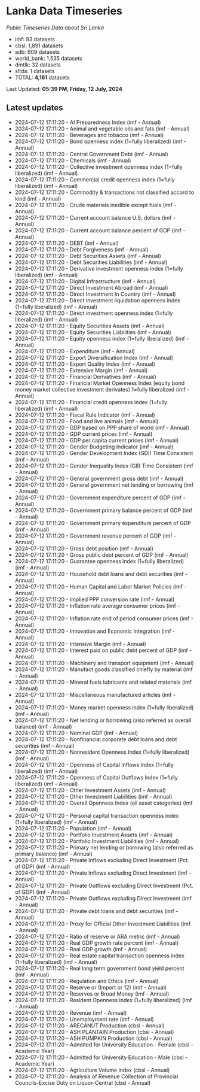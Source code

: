 # Lanka Data Timeseries
*Public Timeseries Data about Sri Lanka*

* imf: 93 datasets
* cbsl: 1,891 datasets
* adb: 609 datasets
* world_bank: 1,535 datasets
* dmtlk: 32 datasets
* sltda: 1 datasets
* TOTAL: **4,161** datasets

Last Updated: **05:39 PM, Friday, 12 July, 2024**

## Latest updates

* 2024-07-12 17:11:20 - AI Preparedness Index (imf - Annual)
* 2024-07-12 17:11:20 - Animal and vegetable oils and fats (imf - Annual)
* 2024-07-12 17:11:20 - Beverages and tobacco (imf - Annual)
* 2024-07-12 17:11:20 - Bond openness index (1=fully liberalized) (imf - Annual)
* 2024-07-12 17:11:20 - Central Government Debt (imf - Annual)
* 2024-07-12 17:11:20 - Chemicals (imf - Annual)
* 2024-07-12 17:11:20 - Collective investment openness index (1=fully liberalized) (imf - Annual)
* 2024-07-12 17:11:20 - Commercial credit openness index (1=fully liberalized) (imf - Annual)
* 2024-07-12 17:11:20 - Commodity & transactions not classified accord to kind (imf - Annual)
* 2024-07-12 17:11:20 - Crude materials inedible except fuels (imf - Annual)
* 2024-07-12 17:11:20 - Current account balance U.S. dollars (imf - Annual)
* 2024-07-12 17:11:20 - Current account balance percent of GDP (imf - Annual)
* 2024-07-12 17:11:20 - DEBT (imf - Annual)
* 2024-07-12 17:11:20 - Debt Forgiveness (imf - Annual)
* 2024-07-12 17:11:20 - Debt Securities Assets (imf - Annual)
* 2024-07-12 17:11:20 - Debt Securities Liabilities (imf - Annual)
* 2024-07-12 17:11:20 - Derivative investment openness index (1=fully liberalized) (imf - Annual)
* 2024-07-12 17:11:20 - Digital Infrastructure (imf - Annual)
* 2024-07-12 17:11:20 - Direct Investment Abroad (imf - Annual)
* 2024-07-12 17:11:20 - Direct Investment In Country (imf - Annual)
* 2024-07-12 17:11:20 - Direct investment liquidation openness index (1=fully liberalized) (imf - Annual)
* 2024-07-12 17:11:20 - Direct investment openness index (1=fully liberalized) (imf - Annual)
* 2024-07-12 17:11:20 - Equity Securities Assets (imf - Annual)
* 2024-07-12 17:11:20 - Equity Securities Liabilities (imf - Annual)
* 2024-07-12 17:11:20 - Equity openness index (1=fully liberalized) (imf - Annual)
* 2024-07-12 17:11:20 - Expenditure (imf - Annual)
* 2024-07-12 17:11:20 - Export Diversification Index (imf - Annual)
* 2024-07-12 17:11:20 - Export Quality Index (imf - Annual)
* 2024-07-12 17:11:20 - Extensive Margin (imf - Annual)
* 2024-07-12 17:11:20 - Financial Derivatives (imf - Annual)
* 2024-07-12 17:11:20 - Financial Market Openness Index (equity bond money market collective investment derivates) 1=fully liberalized (imf - Annual)
* 2024-07-12 17:11:20 - Financial credit openness index (1=fully liberalized) (imf - Annual)
* 2024-07-12 17:11:20 - Fiscal Rule Indicator (imf - Annual)
* 2024-07-12 17:11:20 - Food and live animals (imf - Annual)
* 2024-07-12 17:11:20 - GDP based on PPP share of world (imf - Annual)
* 2024-07-12 17:11:20 - GDP current prices (imf - Annual)
* 2024-07-12 17:11:20 - GDP per capita current prices (imf - Annual)
* 2024-07-12 17:11:20 - Gender Budgeting Indicator (imf - Annual)
* 2024-07-12 17:11:20 - Gender Development Index (GDI) Time Consistent (imf - Annual)
* 2024-07-12 17:11:20 - Gender Inequality Index (GII) Time Consistent (imf - Annual)
* 2024-07-12 17:11:20 - General government gross debt (imf - Annual)
* 2024-07-12 17:11:20 - General government net lending or borrowing (imf - Annual)
* 2024-07-12 17:11:20 - Government expenditure percent of GDP (imf - Annual)
* 2024-07-12 17:11:20 - Government primary balance percent of GDP (imf - Annual)
* 2024-07-12 17:11:20 - Government primary expenditure percent of GDP (imf - Annual)
* 2024-07-12 17:11:20 - Government revenue percent of GDP (imf - Annual)
* 2024-07-12 17:11:20 - Gross debt position (imf - Annual)
* 2024-07-12 17:11:20 - Gross public debt percent of GDP (imf - Annual)
* 2024-07-12 17:11:20 - Guarantee openness index (1=fully liberalized) (imf - Annual)
* 2024-07-12 17:11:20 - Household debt loans and debt securities (imf - Annual)
* 2024-07-12 17:11:20 - Human Capital and Labor Market Policies (imf - Annual)
* 2024-07-12 17:11:20 - Implied PPP conversion rate (imf - Annual)
* 2024-07-12 17:11:20 - Inflation rate average consumer prices (imf - Annual)
* 2024-07-12 17:11:20 - Inflation rate end of period consumer prices (imf - Annual)
* 2024-07-12 17:11:20 - Innovation and Economic Integration (imf - Annual)
* 2024-07-12 17:11:20 - Intensive Margin (imf - Annual)
* 2024-07-12 17:11:20 - Interest paid on public debt percent of GDP (imf - Annual)
* 2024-07-12 17:11:20 - Machinery and transport equipment (imf - Annual)
* 2024-07-12 17:11:20 - Manufact goods classified chiefly by material (imf - Annual)
* 2024-07-12 17:11:20 - Mineral fuels lubricants and related materials (imf - Annual)
* 2024-07-12 17:11:20 - Miscellaneous manufactured articles (imf - Annual)
* 2024-07-12 17:11:20 - Money market openness index (1=fully liberalized) (imf - Annual)
* 2024-07-12 17:11:20 - Net lending or borrowing (also referred as overall balance) (imf - Annual)
* 2024-07-12 17:11:20 - Nominal GDP (imf - Annual)
* 2024-07-12 17:11:20 - Nonfinancial corporate debt loans and debt securities (imf - Annual)
* 2024-07-12 17:11:20 - Nonresident Openness Index (1=fully liberalized) (imf - Annual)
* 2024-07-12 17:11:20 - Openness of Capital Inflows Index (1=fully liberalized) (imf - Annual)
* 2024-07-12 17:11:20 - Openness of Capital Outflows Index (1=fully liberalized) (imf - Annual)
* 2024-07-12 17:11:20 - Other Investment Assets (imf - Annual)
* 2024-07-12 17:11:20 - Other Investment Liabilities (imf - Annual)
* 2024-07-12 17:11:20 - Overall Openness Index (all asset categories) (imf - Annual)
* 2024-07-12 17:11:20 - Personal capital transaction openness index (1=fully liberalized) (imf - Annual)
* 2024-07-12 17:11:20 - Population (imf - Annual)
* 2024-07-12 17:11:20 - Portfolio Investment Assets (imf - Annual)
* 2024-07-12 17:11:20 - Portfolio Investment Liabilities (imf - Annual)
* 2024-07-12 17:11:20 - Primary net lending or borrowing (also referred as primary balance) (imf - Annual)
* 2024-07-12 17:11:20 - Private Inflows excluding Direct Investment (Pct. of GDP) (imf - Annual)
* 2024-07-12 17:11:20 - Private Inflows excluding Direct Investment (imf - Annual)
* 2024-07-12 17:11:20 - Private Outflows excluding Direct Investment (Pct. of GDP) (imf - Annual)
* 2024-07-12 17:11:20 - Private Outflows excluding Direct Investment (imf - Annual)
* 2024-07-12 17:11:20 - Private debt loans and debt securities (imf - Annual)
* 2024-07-12 17:11:20 - Proxy for Official Other Investment Liabilities (imf - Annual)
* 2024-07-12 17:11:20 - Ratio of reserve or ARA metric (imf - Annual)
* 2024-07-12 17:11:20 - Real GDP growth rate percent (imf - Annual)
* 2024-07-12 17:11:20 - Real GDP growth (imf - Annual)
* 2024-07-12 17:11:20 - Real estate capital transaction openness index (1=fully liberalized) (imf - Annual)
* 2024-07-12 17:11:20 - Real long term government bond yield percent (imf - Annual)
* 2024-07-12 17:11:20 - Regulation and Ethics (imf - Annual)
* 2024-07-12 17:11:20 - Reserve or (Import or 12) (imf - Annual)
* 2024-07-12 17:11:20 - Reserves or Broad Money (imf - Annual)
* 2024-07-12 17:11:20 - Resident Openness Index (1=fully liberalized) (imf - Annual)
* 2024-07-12 17:11:20 - Revenue (imf - Annual)
* 2024-07-12 17:11:20 - Unemployment rate (imf - Annual)
* 2024-07-12 17:11:20 - ARECANUT Production (cbsl - Annual)
* 2024-07-12 17:11:20 - ASH PLANTAIN Production (cbsl - Annual)
* 2024-07-12 17:11:20 - ASH PUMPKIN Production (cbsl - Annual)
* 2024-07-12 17:11:20 - Admitted for University Education - Female (cbsl - Academic Year)
* 2024-07-12 17:11:20 - Admitted for University Education - Male (cbsl - Academic Year)
* 2024-07-12 17:11:20 - Agriculture Volume Index (cbsl - Annual)
* 2024-07-12 17:11:20 - Analysis of Revenue Collection of Provincial Councils-Excise Duty on Liquor-Central (cbsl - Annual)
